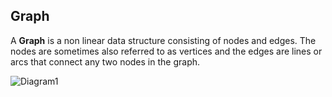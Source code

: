 ## Graph 
A **Graph** is a non linear data structure consisting of nodes and edges. The nodes are sometimes also referred to as vertices and the edges are lines or arcs that connect any two nodes in the graph. 

![Diagram1](https://www.geeksforgeeks.org/wp-content/uploads/undirectedgraph.png)

